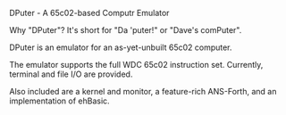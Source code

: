 DPuter - A 65c02-based Computr Emulator

Why "DPuter"? It's short for "Da 'puter!" or "Dave's comPuter".

DPuter is an emulator for an as-yet-unbuilt 65c02 computer.

The emulator supports the full WDC 65c02 instruction set. Currently, terminal
and file I/O are provided.

Also included are a kernel and monitor, a feature-rich ANS-Forth, and an implementation
of ehBasic.

